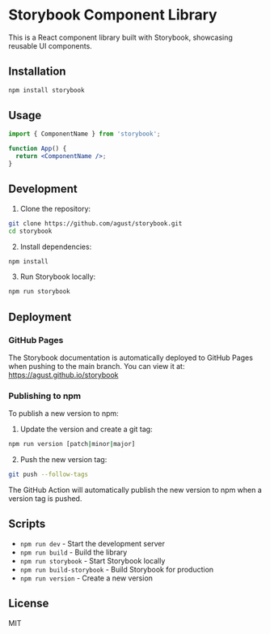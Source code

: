 # Storybook Component Library

This is a React component library built with Storybook, showcasing reusable UI components.

## Installation

```bash
npm install storybook
```

## Usage

```jsx
import { ComponentName } from 'storybook';

function App() {
  return <ComponentName />;
}
```

## Development

1. Clone the repository:
```bash
git clone https://github.com/agust/storybook.git
cd storybook
```

2. Install dependencies:
```bash
npm install
```

3. Run Storybook locally:
```bash
npm run storybook
```

## Deployment

### GitHub Pages

The Storybook documentation is automatically deployed to GitHub Pages when pushing to the main branch.
You can view it at: https://agust.github.io/storybook

### Publishing to npm

To publish a new version to npm:

1. Update the version and create a git tag:
```bash
npm run version [patch|minor|major]
```

2. Push the new version tag:
```bash
git push --follow-tags
```

The GitHub Action will automatically publish the new version to npm when a version tag is pushed.

## Scripts

- `npm run dev` - Start the development server
- `npm run build` - Build the library
- `npm run storybook` - Start Storybook locally
- `npm run build-storybook` - Build Storybook for production
- `npm run version` - Create a new version

## License

MIT
